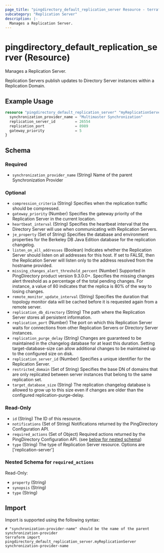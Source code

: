 ```yaml
---
page_title: "pingdirectory_default_replication_server Resource - terraform-provider-pingdirectory"
subcategory: "Replication Server"
description: |-
  Manages a Replication Server.
---
```


# pingdirectory_default_replication_server (Resource)

Manages a Replication Server.

Replication Servers publish updates to Directory Server instances within a Replication Domain.

## Example Usage

```terraform
resource "pingdirectory_default_replication_server" "myReplicationServer" {
  synchronization_provider_name = "Multimaster Synchronization"
  replication_server_id         = 26554
  replication_port              = 8989
  gateway_priority              = 5
}
```

<!-- schema generated by tfplugindocs -->
## Schema

### Required

- `synchronization_provider_name` (String) Name of the parent Synchronization Provider

### Optional

- `compression_criteria` (String) Specifies when the replication traffic should be compressed.
- `gateway_priority` (Number) Specifies the gateway priority of the Replication Server in the current location.
- `heartbeat_interval` (String) Specifies the heartbeat interval that the Directory Server will use when communicating with Replication Servers.
- `je_property` (Set of String) Specifies the database and environment properties for the Berkeley DB Java Edition database for the replication changelog.
- `listen_on_all_addresses` (Boolean) Indicates whether the Replication Server should listen on all addresses for this host. If set to FALSE, then the Replication Server will listen only to the address resolved from the hostname provided.
- `missing_changes_alert_threshold_percent` (Number) Supported in PingDirectory product version 9.3.0.0+. Specifies the missing changes alert threshold as a percentage of the total pending changes. For instance, a value of 80 indicates that the replica is 80% of the way to losing changes.
- `remote_monitor_update_interval` (String) Specifies the duration that topology monitor data will be cached before it is requested again from a remote server.
- `replication_db_directory` (String) The path where the Replication Server stores all persistent information.
- `replication_port` (Number) The port on which this Replication Server waits for connections from other Replication Servers or Directory Server instances.
- `replication_purge_delay` (String) Changes are guaranteed to be maintained in the changelog database for at least this duration. Setting target-database-size can allow additional changes to be maintained up to the configured size on disk.
- `replication_server_id` (Number) Specifies a unique identifier for the Replication Server.
- `restricted_domain` (Set of String) Specifies the base DN of domains that are only replicated between server instances that belong to the same replication set.
- `target_database_size` (String) The replication changelog database is allowed to grow up to this size even if changes are older than the configured replication-purge-delay.

### Read-Only

- `id` (String) The ID of this resource.
- `notifications` (Set of String) Notifications returned by the PingDirectory Configuration API.
- `required_actions` (Set of Object) Required actions returned by the PingDirectory Configuration API. (see [below for nested schema](#nestedatt--required_actions))
- `type` (String) The type of Replication Server resource. Options are ['replication-server']

<a id="nestedatt--required_actions"></a>
### Nested Schema for `required_actions`

Read-Only:

- `property` (String)
- `synopsis` (String)
- `type` (String)

## Import

Import is supported using the following syntax:

```shell
# "synchronization-provider-name" should be the name of the parent synchronization-provider
terraform import pingdirectory_default_replication_server.myReplicationServer synchronization-provider-name
```

